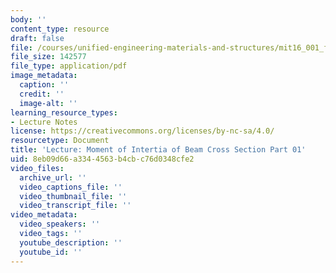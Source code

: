 ```yaml
---
body: ''
content_type: resource
draft: false
file: /courses/unified-engineering-materials-and-structures/mit16_001_f21_lec29part01.pdf
file_size: 142577
file_type: application/pdf
image_metadata:
  caption: ''
  credit: ''
  image-alt: ''
learning_resource_types:
- Lecture Notes
license: https://creativecommons.org/licenses/by-nc-sa/4.0/
resourcetype: Document
title: 'Lecture: Moment of Intertia of Beam Cross Section Part 01'
uid: 8eb09d66-a334-4563-b4cb-c76d0348cfe2
video_files:
  archive_url: ''
  video_captions_file: ''
  video_thumbnail_file: ''
  video_transcript_file: ''
video_metadata:
  video_speakers: ''
  video_tags: ''
  youtube_description: ''
  youtube_id: ''
---
```

